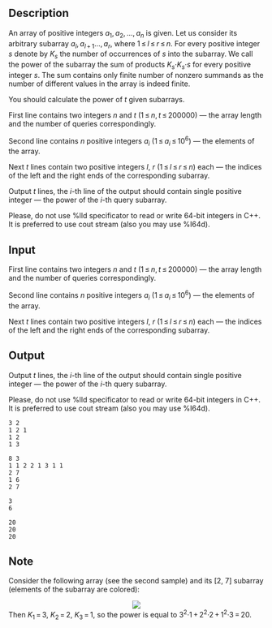 ## Description

<div><p>An array of positive integers <span class="tex-span"><i>a</i><sub class="lower-index">1</sub>, <i>a</i><sub class="lower-index">2</sub>, ..., <i>a</i><sub class="lower-index"><i>n</i></sub></span> is given. Let us consider its arbitrary subarray <span class="tex-span"><i>a</i><sub class="lower-index"><i>l</i></sub>, <i>a</i><sub class="lower-index"><i>l</i> + 1</sub>..., <i>a</i><sub class="lower-index"><i>r</i></sub></span>, where <span class="tex-span">1 ≤ <i>l</i> ≤ <i>r</i> ≤ <i>n</i></span>. For every positive integer <span class="tex-span"><i>s</i></span> denote by <span class="tex-span"><i>K</i><sub class="lower-index"><i>s</i></sub></span> the number of occurrences of <span class="tex-span"><i>s</i></span> into the subarray. We call the <span class="tex-font-style-it">power</span> of the subarray the sum of products <span class="tex-span"><i>K</i><sub class="lower-index"><i>s</i></sub>·<i>K</i><sub class="lower-index"><i>s</i></sub>·<i>s</i></span> for every positive integer <span class="tex-span"><i>s</i></span>. The sum contains only finite number of nonzero summands as the number of different values in the array is indeed finite.</p><p>You should calculate the power of <span class="tex-span"><i>t</i></span> given subarrays.</p></div><div class="input-specification"><p>First line contains two integers <span class="tex-span"><i>n</i></span> and <span class="tex-span"><i>t</i></span> (<span class="tex-span">1 ≤ <i>n</i>, <i>t</i> ≤ 200000</span>) — the array length and the number of queries correspondingly.</p><p>Second line contains <span class="tex-span"><i>n</i></span> positive integers <span class="tex-span"><i>a</i><sub class="lower-index"><i>i</i></sub></span> (<span class="tex-span">1 ≤ <i>a</i><sub class="lower-index"><i>i</i></sub> ≤ 10<sup class="upper-index">6</sup></span>) — the elements of the array.</p><p>Next <span class="tex-span"><i>t</i></span> lines contain two positive integers <span class="tex-span"><i>l</i></span>, <span class="tex-span"><i>r</i></span> (<span class="tex-span">1 ≤ <i>l</i> ≤ <i>r</i> ≤ <i>n</i></span>) each — the indices of the left and the right ends of the corresponding subarray.</p></div><div class="output-specification"><p>Output <span class="tex-span"><i>t</i></span> lines, the <span class="tex-span"><i>i</i></span>-th line of the output should contain single positive integer — the power of the <span class="tex-span"><i>i</i></span>-th query subarray.</p><p>Please, do not use <span class="tex-font-style-tt">%lld</span> specificator to read or write 64-bit integers in C++. It is preferred to use <span class="tex-font-style-tt">cout</span> stream (also you may use <span class="tex-font-style-tt">%I64d</span>).</p></div>

## Input

<p>First line contains two integers <span class="tex-span"><i>n</i></span> and <span class="tex-span"><i>t</i></span> (<span class="tex-span">1 ≤ <i>n</i>, <i>t</i> ≤ 200000</span>) — the array length and the number of queries correspondingly.</p><p>Second line contains <span class="tex-span"><i>n</i></span> positive integers <span class="tex-span"><i>a</i><sub class="lower-index"><i>i</i></sub></span> (<span class="tex-span">1 ≤ <i>a</i><sub class="lower-index"><i>i</i></sub> ≤ 10<sup class="upper-index">6</sup></span>) — the elements of the array.</p><p>Next <span class="tex-span"><i>t</i></span> lines contain two positive integers <span class="tex-span"><i>l</i></span>, <span class="tex-span"><i>r</i></span> (<span class="tex-span">1 ≤ <i>l</i> ≤ <i>r</i> ≤ <i>n</i></span>) each — the indices of the left and the right ends of the corresponding subarray.</p>

## Output

<p>Output <span class="tex-span"><i>t</i></span> lines, the <span class="tex-span"><i>i</i></span>-th line of the output should contain single positive integer — the power of the <span class="tex-span"><i>i</i></span>-th query subarray.</p><p>Please, do not use <span class="tex-font-style-tt">%lld</span> specificator to read or write 64-bit integers in C++. It is preferred to use <span class="tex-font-style-tt">cout</span> stream (also you may use <span class="tex-font-style-tt">%I64d</span>).</p>





```input1
3 2
1 2 1
1 2
1 3

```




```input2
8 3
1 1 2 2 1 3 1 1
2 7
1 6
2 7

```




```output1
3
6

```




```output2
20
20
20

```



## Note

<p>Consider the following array (see the second sample) and its [2, 7] subarray (elements of the subarray are colored): </p><center><img class="tex-graphics" src="file://uIxVtkWn.png" style="max-width: 100.0%;max-height: 100.0%;"></center> Then <span class="tex-span"><i>K</i><sub class="lower-index">1</sub> = 3</span>, <span class="tex-span"><i>K</i><sub class="lower-index">2</sub> = 2</span>, <span class="tex-span"><i>K</i><sub class="lower-index">3</sub> = 1</span>, so the power is equal to <span class="tex-span">3<sup class="upper-index">2</sup>·1 + 2<sup class="upper-index">2</sup>·2 + 1<sup class="upper-index">2</sup>·3 = 20</span>.
